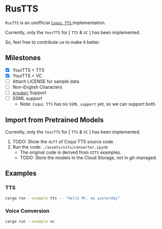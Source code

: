 # RusTTS

`RusTTS` is an unofficial [ `Coqui TTS` ](https://github.com/coqui-ai/tts) implementation.

Currently, only the `YourTTS` for [ `TTS` & `VC` ] has been implemented.

So, feel free to contribute us to make it better.

## Milestones

* [x] YourTTS + TTS
* [x] YourTTS + VC
* [ ] Attach LICENSE for sample data
* [ ] Non-English Characters
* [ ] [`Arpabet`](https://github.com/echelon/arpabet.rs) Support
* [ ] SSML support
    - Note: `Coqui TTS` has no `SSML support` yet, so we can support both.

## Import from Pretrained Models

Currently, only the `YourTTS` for [ `TTS` & `VC` ] has been implemented.

1. TODO: Show the `diff` of Coqui TTS source code.
2. Run the code: `./assets/vits/converter.ipynb`
    - The original code is derived from `VITS` examples.
    - TODO: Store the models in the Cloud Storage, not in git-managed.

## Examples

### TTS

```bash
cargo run --example tts -- "Hello Mr. my yesterday"
```

### Voice Conversion

```bash
cargo run --example vc
```
